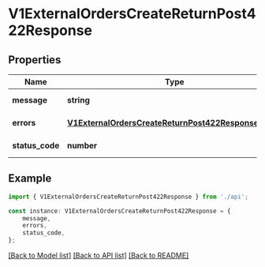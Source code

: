 # V1ExternalOrdersCreateReturnPost422Response


## Properties

Name | Type | Description | Notes
------------ | ------------- | ------------- | -------------
**message** | **string** |  | [default to undefined]
**errors** | [**V1ExternalOrdersCreateReturnPost422ResponseErrors**](V1ExternalOrdersCreateReturnPost422ResponseErrors.md) |  | [default to undefined]
**status_code** | **number** |  | [default to undefined]

## Example

```typescript
import { V1ExternalOrdersCreateReturnPost422Response } from './api';

const instance: V1ExternalOrdersCreateReturnPost422Response = {
    message,
    errors,
    status_code,
};
```

[[Back to Model list]](../README.md#documentation-for-models) [[Back to API list]](../README.md#documentation-for-api-endpoints) [[Back to README]](../README.md)
